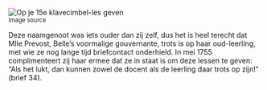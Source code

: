 ![Op je 15e klavecimbel-les geven](/assets/data-models/stories/20210000029_bvz_op-je-15e-klavecimbel-les-geven/featured.jpg)<br><small><utm-source sourceUrl="https://hetutrechtsarchief.nl/beeldmateriaal/detail/ba4692ab-ee67-5856-be4b-1d99c9341969">Image source</utm-source></small>

Deze naamgenoot was iets ouder dan zij zelf, dus het is heel terecht dat Mlle Prevost, Belle’s voormalige gouvernante, trots is op haar oud-leerling, met wie ze nog lange tijd briefcontact onderhield. In mei 1755 complimenteert zij haar ermee dat ze in staat is om deze lessen te geven: “Als het lukt, dan kunnen zowel de docent als de leerling daar trots op zijn!” (brief 34).
